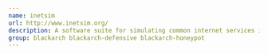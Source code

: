 ```yaml
---
name: inetsim
url: http://www.inetsim.org/
description: A software suite for simulating common internet services in a lab environment, e.
group: blackarch blackarch-defensive blackarch-honeypot
---
```

